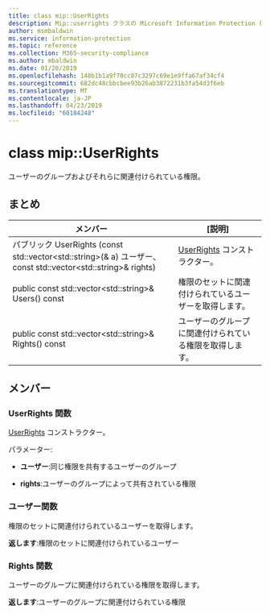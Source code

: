 ```yaml
---
title: class mip::UserRights
description: Mip::userrights クラスの Microsoft Information Protection (MIP) SDK について説明します。
author: msmbaldwin
ms.service: information-protection
ms.topic: reference
ms.collection: M365-security-compliance
ms.author: mbaldwin
ms.date: 01/28/2019
ms.openlocfilehash: 148b1b1a9f70cc87c3297c69e1e9ffa67af34cf4
ms.sourcegitcommit: 682dc48cbbcbee93b26ab3872231b3fa54d3f6eb
ms.translationtype: MT
ms.contentlocale: ja-JP
ms.lasthandoff: 04/23/2019
ms.locfileid: "60184248"
---
```

# <a name="class-mipuserrights"></a>class mip::UserRights 
ユーザーのグループおよびそれらに関連付けられている権限。
  
## <a name="summary"></a>まとめ
 メンバー                        | [説明]                                
--------------------------------|---------------------------------------------
パブリック UserRights (const std::vector\<std::string\>(& a) ユーザー、const std::vector\<std::string\>& rights)  |  [UserRights](class_mip_userrights.md) コンストラクター。
public const std::vector\<std::string\>& Users() const  |  権限のセットに関連付けられているユーザーを取得します。
public const std::vector\<std::string\>& Rights() const  |  ユーザーのグループに関連付けられている権限を取得します。
  
## <a name="members"></a>メンバー
  
### <a name="userrights-function"></a>UserRights 関数
[UserRights](class_mip_userrights.md) コンストラクター。

パラメーター:  
* **ユーザー**:同じ権限を共有するユーザーのグループ 


* **rights**:ユーザーのグループによって共有されている権限


  
### <a name="users-function"></a>ユーザー関数
権限のセットに関連付けられているユーザーを取得します。

  
**返します**:権限のセットに関連付けられているユーザー
  
### <a name="rights-function"></a>Rights 関数
ユーザーのグループに関連付けられている権限を取得します。

  
**返します**:ユーザーのグループに関連付けられている権限
